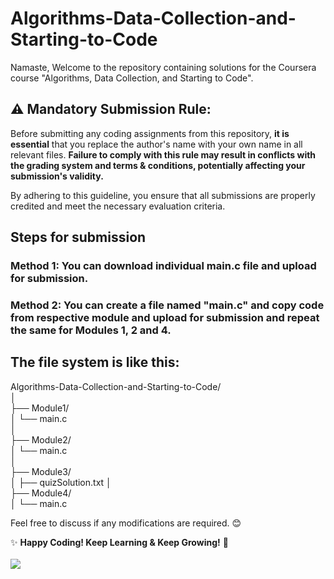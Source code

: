 # Algorithms-Data-Collection-and-Starting-to-Code

Namaste,
Welcome to the repository containing solutions for the Coursera course "Algorithms, Data Collection, and Starting to Code".   
## ⚠️ Mandatory Submission Rule:

Before submitting any coding assignments from this repository, **it is essential** that you replace the author's name with your own name in all relevant files. **Failure to comply with this rule may result in conflicts with the grading system and terms & conditions, potentially affecting your submission's validity.**

By adhering to this guideline, you ensure that all submissions are properly credited and meet the necessary evaluation criteria.

## Steps for submission
### Method 1: You can download individual main.c file and upload for submission.
### Method 2: You can create a file named "main.c" and copy code from respective module and upload for submission and repeat the same for Modules 1, 2 and 4. 
   
## The file system is like this:

Algorithms-Data-Collection-and-Starting-to-Code/  
│  
├── Module1/  
│   └── main.c  
│  
├── Module2/  
│   └── main.c  
│  
├── Module3/  
│   ├── quizSolution.txt
│  
├── Module4/  
│   └── main.c  

Feel free to discuss if any modifications are required. 😊



✨ **Happy Coding! Keep Learning & Keep Growing!** 🚀  
<br>
![](https://komarev.com/ghpvc/?username=VA-run&label=Visitors&color=blue)
